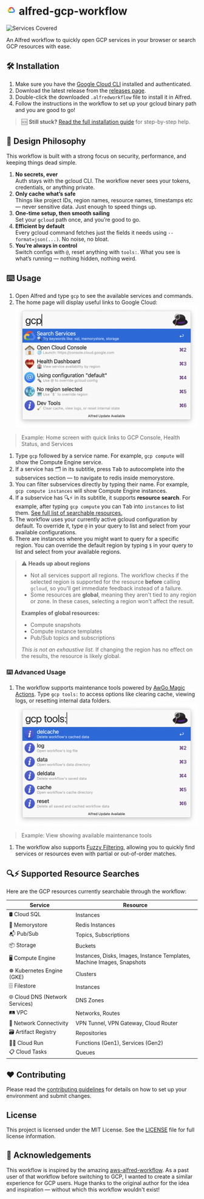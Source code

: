 # <img src="images/gcp.png" width="26"> alfred-gcp-workflow

![Services Covered](https://img.shields.io/badge/Services--Covered-253-blue?style=flat-square&logo=google-cloud)

An Alfred workflow to quickly open GCP services in your browser or search GCP resources with ease.

## 🛠️ Installation

1. Make sure you have the [Google Cloud CLI](https://cloud.google.com/sdk/docs/install) installed and authenticated.
2. Download the latest release from the [releases page](https://github.com/dineshgowda24/alfred-gcp-workflow/releases).
3. Double-click the downloaded `.alfredworkflow` file to install it in Alfred.
4. Follow the instructions in the workflow to set up your gcloud binary path and you are good to go!

> 🆘 **Still stuck?** [Read the full installation guide](installation.md) for step-by-step help.

## 🧠 Design Philosophy

This workflow is built with a strong focus on security, performance, and keeping things dead simple.
1. **No secrets, ever** <br>
    Auth stays with the gcloud CLI. The workflow never sees your tokens, credentials, or anything private.
2. **Only cache what’s safe** <br>
    Things like project IDs, region names, resource names, timestamps etc — never sensitive data. Just enough to speed things up.
3. **One-time setup, then smooth sailing** <br>
    Set your `gcloud` path once, and you’re good to go.
4. **Efficient by default** <br>
    Every gcloud command fetches just the fields it needs using `--format=json(...)`. No noise, no bloat.
5. **You’re always in control** <br>
    Switch configs with `@`, reset anything with `tools:`. What you see is what’s running — nothing hidden, nothing weird.

## ⌨️ Usage

1. Open Alfred and type `gcp` to see the available services and commands.
2. The home page will display useful links to Google Cloud:
![Home Page](images/docs/home.png)
> Example: Home screen with quick links to GCP Console, Health Status, and Services
1. Type `gcp` followed by a service name. For example, `gcp compute` will show the Compute Engine service.
2. If a service has 🗂️ in its subtitle, press  <kbd>Tab</kbd> to autocomplete into the subservices section — to navigate to redis inside memorystore.
3. You can filter subservices directly by typing their name. For example, `gcp compute instances` will show Compute Engine instances.
4. If a subservice has 🔍⚡️ in its subtitle, it supports **resource search**. For example, after typing `gcp compute` you can <kbd>Tab</kbd> into `instances` to list them. [See full list of searchable resources.](#-supported-resource-searches)
5. The workflow uses your currently active gcloud configuration by default. To override it, type `@` in your query to list and select from your available configurations.
6. There are instances where you might want to query for a specific region. You can override the default region by typing `$` in your query to list and select from your available regions.

> ⚠️ **Heads up about regions**
> 
> - Not all services support all regions. The workflow checks if the selected region is supported for the resource **before** calling `gcloud`, so you'll get immediate feedback instead of a failure.
> - Some resources are **global**, meaning they aren't tied to any region or zone. In these cases, selecting a region won't affect the result.
>
> **Examples of global resources:**
> - Compute snapshots  
> - Compute instance templates  
> - Pub/Sub topics and subscriptions  
>
> _This is not an exhaustive list._ If changing the region has no effect on the results, the resource is likely global.

### ⌨️ Advanced Usage

1. The workflow supports maintenance tools powered by [AwGo Magic Actions](https://pkg.go.dev/github.com/deanishe/awgo#MagicAction). Type `gcp tools:` to access options like clearing cache, viewing logs, or resetting internal data folders.
![Tools](images/docs/tools.png)
> Example: View showing available maintenance tools
1. The workflow also supports [Fuzzy Filtering](https://pkg.go.dev/github.com/deanishe/awgo/fuzzy), allowing you to quickly find services or resources even with partial or out-of-order matches.

## 🔍⚡️ Supported Resource Searches

Here are the GCP resources currently searchable through the workflow:

| Service | Resource |
|---------|----------|
| 🛢️ Cloud SQL | Instances |
| 🧠 Memorystore | Redis Instances |
| 📬 Pub/Sub | Topics, Subscriptions |
| 📦 Storage | Buckets |
| 🖥️ Compute Engine | Instances, Disks, Images, Instance Templates, Machine Images, Snapshots |
| ☸️ Kubernetes Engine (GKE) | Clusters |
| 🗄️ Filestore | Instances |
| 🌐 Cloud DNS (Network Services) | DNS Zones |
| 🛤️ VPC | Networks, Routes |
| 🔐 Network Connectivity | VPN Tunnel, VPN Gateway, Cloud Router |
| 🗃️ Artifact Registry | Repositories |
| 🏃‍♂️ Cloud Run | Functions (Gen1), Services (Gen2) |
| 📋 Cloud Tasks | Queues |


## ♥️ Contributing

Please read the [contributing guidelines](CONTRIBUTING.md) for details on how to set up your environment and submit changes.

## License

This project is licensed under the MIT License. See the [LICENSE](LICENSE) file for full license information.

## 🙏 Acknowledgements

This workflow is inspired by the amazing [aws-alfred-workflow](https://github.com/rkoval/alfred-aws-console-services-workflow).
As a past user of that workflow before switching to GCP, I wanted to create a similar experience for GCP users.
Huge thanks to the original author for the idea and inspiration — without which this workflow wouldn't exist!